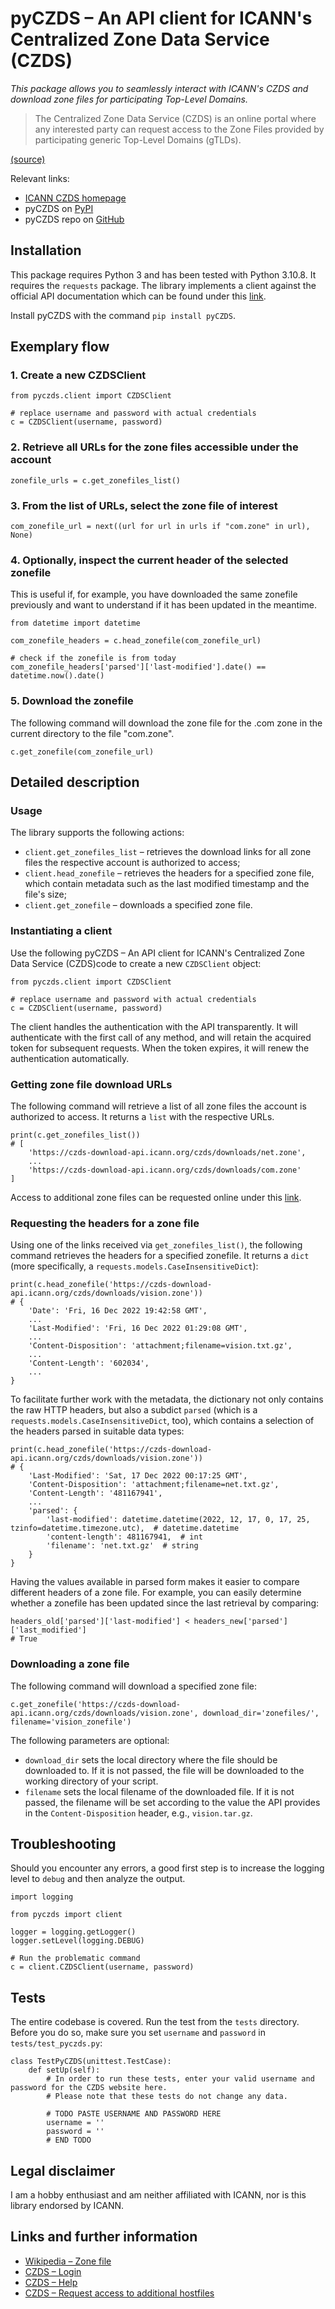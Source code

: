 # pyCZDS – An API client for ICANN's Centralized Zone Data Service (CZDS)

*This package allows you to seamlessly interact with ICANN's CZDS and download zone files for participating Top-Level Domains.*

> The Centralized Zone Data Service (CZDS) is an online portal where any interested party can request access to the Zone Files provided by participating generic Top-Level Domains (gTLDs).

[(source)](https://czds.icann.org/home)

Relevant links:
* [ICANN CZDS homepage](https://czds.icann.org/home)
* pyCZDS on [PyPI](https://pypi.org/project/pyCZDS/)
* pyCZDS repo on [GitHub](https://github.com/mdiez/pyCZDS)

## Installation

This package requires Python 3 and has been tested with Python 3.10.8. It requires the `requests` package.
The library implements a client against the official API documentation which can be found under this [link](https://github.com/icann/czds-api-client-java/blob/master/docs/ICANN_CZDS_api.pdf).

Install pyCZDS with the command `pip install pyCZDS`.

## Exemplary flow
### 1. Create a new CZDSClient
```
from pyczds.client import CZDSClient

# replace username and password with actual credentials
c = CZDSClient(username, password)
```
### 2. Retrieve all URLs for the zone files accessible under the account
```
zonefile_urls = c.get_zonefiles_list()
```
### 3. From the list of URLs, select the zone file of interest
```
com_zonefile_url = next((url for url in urls if "com.zone" in url), None)
```
### 4. Optionally, inspect the current header of the selected zonefile
This is useful if, for example, you have downloaded the same zonefile previously and want to understand if it has been updated in the meantime.
```
from datetime import datetime

com_zonefile_headers = c.head_zonefile(com_zonefile_url)

# check if the zonefile is from today
com_zonefile_headers['parsed']['last-modified'].date() == datetime.now().date()
```
### 5. Download the zonefile
The following command will download the zone file for the .com zone in the current directory to the file "com.zone".
```
c.get_zonefile(com_zonefile_url)
```

## Detailed description

### Usage
The library supports the following actions:
* `client.get_zonefiles_list` – retrieves the download links for all zone files the respective account is authorized to access;
* `client.head_zonefile` – retrieves the headers for a specified zone file, which contain metadata such as the last modified timestamp and the file's size;
* `client.get_zonefile` – downloads a specified zone file.

### Instantiating a client
Use the following pyCZDS – An API client for ICANN's Centralized Zone Data Service (CZDS)code to create a new `CZDSClient` object:
```
from pyczds.client import CZDSClient

# replace username and password with actual credentials
c = CZDSClient(username, password)
```

The client handles the authentication with the API transparently. It will authenticate with the first call of any method, and will retain the acquired token for subsequent requests. When the token expires, it will renew the authentication automatically.

### Getting zone file download URLs
The following command will retrieve a list of all zone files the account is authorized to access. It returns a `list` with the respective URLs.

```
print(c.get_zonefiles_list())
# [
    'https://czds-download-api.icann.org/czds/downloads/net.zone',
    ...
    'https://czds-download-api.icann.org/czds/downloads/com.zone'
]
```
Access to additional zone files can be requested online under this [link](https://czds.icann.org/zone-request/add).

### Requesting the headers for a zone file
Using one of the links received via `get_zonefiles_list()`, the following command retrieves the headers for a specified zonefile. It returns a `dict` (more specifically, a `requests.models.CaseInsensitiveDict`):
```
print(c.head_zonefile('https://czds-download-api.icann.org/czds/downloads/vision.zone'))
# {
    'Date': 'Fri, 16 Dec 2022 19:42:58 GMT',
    ...
    'Last-Modified': 'Fri, 16 Dec 2022 01:29:08 GMT',
    ...
    'Content-Disposition': 'attachment;filename=vision.txt.gz',
    ...
    'Content-Length': '602034',
    ...
}
```
To facilitate further work with the metadata, the dictionary not only contains the raw HTTP headers, but also a subdict `parsed` (which is a `requests.models.CaseInsensitiveDict`, too), which contains a selection of the headers parsed in suitable data types:
```
print(c.head_zonefile('https://czds-download-api.icann.org/czds/downloads/vision.zone'))
# {
    'Last-Modified': 'Sat, 17 Dec 2022 00:17:25 GMT',
    'Content-Disposition': 'attachment;filename=net.txt.gz',
    'Content-Length': '481167941',
    ...
    'parsed': {
        'last-modified': datetime.datetime(2022, 12, 17, 0, 17, 25, tzinfo=datetime.timezone.utc),  # datetime.datetime
        'content-length': 481167941,  # int
        'filename': 'net.txt.gz'  # string
    }
}
```
Having the values available in parsed form makes it easier to compare different headers of a zone file. For example, you can easily determine whether a zonefile has been updated since the last retrieval by comparing:
```
headers_old['parsed']['last-modified'] < headers_new['parsed']['last_modified']
# True
```

### Downloading a zone file
The following command will download a specified zone file:
```
c.get_zonefile('https://czds-download-api.icann.org/czds/downloads/vision.zone', download_dir='zonefiles/', filename='vision_zonefile')
```
The following parameters are optional:
* `download_dir` sets the local directory where the file should be downloaded to. If it is not passed, the file will be downloaded to the working directory of your script.
* `filename` sets the local filename of the downloaded file. If it is not passed, the filename will be set according to the value the API provides in the `Content-Disposition` header, e.g., `vision.tar.gz`.


## Troubleshooting
Should you encounter any errors, a good first step is to increase the logging level to `debug` and then analyze the output.

```
import logging

from pyczds import client

logger = logging.getLogger()
logger.setLevel(logging.DEBUG)

# Run the problematic command
c = client.CZDSClient(username, password)
```

## Tests
The entire codebase is covered. Run the test from the `tests` directory. Before you do so, make sure you set `username` and `password` in `tests/test_pyczds.py`: 

```
class TestPyCZDS(unittest.TestCase):
    def setUp(self):
        # In order to run these tests, enter your valid username and password for the CZDS website here.
        # Please note that these tests do not change any data.

        # TODO PASTE USERNAME AND PASSWORD HERE
        username = ''
        password = ''
        # END TODO
```

## Legal disclaimer
I am a hobby enthusiast and am neither affiliated with ICANN, nor is this library endorsed by ICANN.

## Links and further information
* [Wikipedia – Zone file](https://en.wikipedia.org/wiki/Zone_file)
* [CZDS – Login](https://czds.icann.org/)
* [CZDS – Help](https://czds.icann.org/help)
* [CZDS – Request access to additional hostfiles](https://czds.icann.org/zone-request/add)
